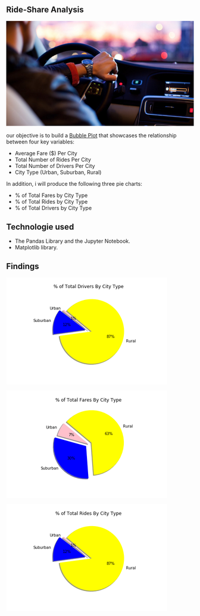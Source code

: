 ## Ride-Share Analysis 





![Ride.png](Images/Ride.png)


our objective is to build a [Bubble Plot](https://en.wikipedia.org/wiki/Bubble_chart) that showcases the relationship between four key variables:

* Average Fare ($) Per City
* Total Number of Rides Per City
* Total Number of Drivers Per City
* City Type (Urban, Suburban, Rural)

In addition, i will produce the following three pie charts:

* % of Total Fares by City Type
* % of Total Rides by City Type
* % of Total Drivers by City Type




## Technologie used
* The Pandas Library and the Jupyter Notebook.
* Matplotlib library.




## Findings


![%ofTotalDriversByCityType.png](Images/%ofTotalDriversByCityType.png)


![%ofTotalFaresByCityType.png](Images/%ofTotalFaresByCityType.png)


![%ofTotalRidesByCityType.png](Images/%ofTotalRidesByCityType.png)

